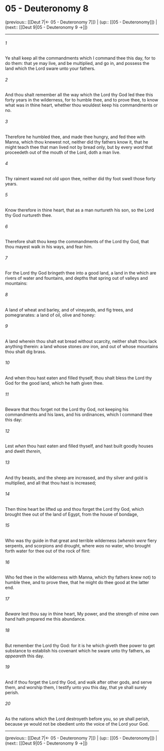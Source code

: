 # 05 - Deuteronomy 8

(previous:: [[Deut 7|← 05 - Deuteronomy 7]]) | (up:: [[05 - Deuteronomy]]) | (next:: [[Deut 9|05 - Deuteronomy 9 →]])

***


###### 1 
Ye shall keep all the commandments which I command thee this day, for to do them: that ye may live, and be multiplied, and go in, and possess the land which the Lord sware unto your fathers. 

###### 2 
And thou shalt remember all the way which the Lord thy God led thee this forty years in the wilderness, for to humble thee, and to prove thee, to know what was in thine heart, whether thou wouldest keep his commandments or no. 

###### 3 
Therefore he humbled thee, and made thee hungry, and fed thee with Manna, which thou knewest not, neither did thy fathers know it, that he might teach thee that man lived not by bread only, but by every _word_ that proceedeth out of the mouth of the Lord, doth a man live. 

###### 4 
Thy raiment waxed not old upon thee, neither did thy foot swell those forty years. 

###### 5 
Know therefore in thine heart, that as a man nurtureth his son, so the Lord thy God nurtureth thee. 

###### 6 
Therefore shalt thou keep the commandments of the Lord thy God, that thou mayest walk in his ways, and fear him. 

###### 7 
For the Lord thy God bringeth thee into a good land, a land in the which are rivers of water and fountains, and depths that spring out of valleys and mountains: 

###### 8 
A land of wheat and barley, and of vineyards, and fig trees, and pomegranates: a land of oil, olive and honey: 

###### 9 
A land wherein thou shalt eat bread without scarcity, neither shalt thou lack anything therein: a land whose stones _are_ iron, and out of whose mountains thou shalt dig brass. 

###### 10 
And when thou hast eaten and filled thyself, thou shalt bless the Lord thy God for the good land, which he hath given thee. 

###### 11 
Beware that thou forget not the Lord thy God, not keeping his commandments and his laws, and his ordinances, which I command thee this day: 

###### 12 
Lest _when_ thou hast eaten and filled thyself, and hast built goodly houses and dwelt _therein_, 

###### 13 
And thy beasts, and the sheep are increased, and thy silver and gold is multiplied, and all that thou hast is increased; 

###### 14 
Then thine heart be lifted up and thou forget the Lord thy God, which brought thee out of the land of Egypt, from the house of bondage, 

###### 15 
Who was thy guide in that great and terrible wilderness (_wherein were_ fiery serpents, and scorpions and drought, where _was_ no water, who brought forth water for thee out of the rock of flint: 

###### 16 
Who fed thee in the wilderness with Manna, which thy fathers knew not) to humble thee, and to prove thee, that he might do thee good at the latter end. 

###### 17 
_Beware_ lest thou say in thine heart, My power, and the strength of mine own hand hath prepared me this abundance. 

###### 18 
But remember the Lord thy God: for it is he which giveth thee power to get substance to establish his covenant which he sware unto thy fathers, as _appeareth_ this day. 

###### 19 
And if thou forget the Lord thy God, and walk after other gods, and serve them, and worship them, I testify unto you this day, that ye shall surely perish. 

###### 20 
As the nations which the Lord destroyeth before you, so ye shall perish, because ye would not be obedient unto the voice of the Lord your God.

***

(previous:: [[Deut 7|← 05 - Deuteronomy 7]]) | (up:: [[05 - Deuteronomy]]) | (next:: [[Deut 9|05 - Deuteronomy 9 →]])
